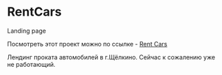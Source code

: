 # RentCars
Landing page

Посмотреть этот проект можно по ссылке - [Rent Cars](https://dexter-freeman.github.io/RentCar/ "Rent Cars")

Лендинг проката автомобилей в г.Щёлкино. Сейчас к сожалению уже не работающий.
